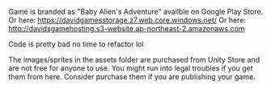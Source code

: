 Game is branded as "Baby Alien's Adventure" availble on Google Play Store.
Or here: https://davidgamesstorage.z7.web.core.windows.net/
Or here: http://davidsgamehosting.s3-website.ap-northeast-2.amazonaws.com

Code is pretty bad no time to refactor lol

The images/sprites in the assets folder are purchased from Unity Store and are not free for anyone to use. You might run into legal troubles if you get them from here. Consider purchase them if you are publishing your game.
